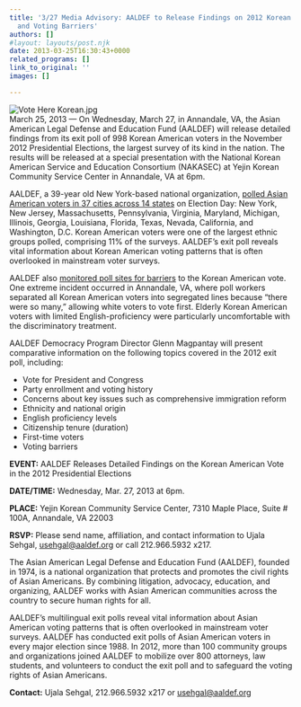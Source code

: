 ```yaml
---
title: '3/27 Media Advisory: AALDEF to Release Findings on 2012 Korean American Vote
  and Voting Barriers'
authors: []
#layout: layouts/post.njk
date: 2013-03-25T16:30:43+0000
related_programs: []
link_to_original: ''
images: []

---
```

![Vote Here Korean.jpg](/uploads/Vote%20Here%20Korean-thumb-240x180-793.jpg)  
March 25, 2013 — On Wednesday, March 27, in Annandale, VA, the Asian American Legal Defense and Education Fund (AALDEF) will release detailed findings from its exit poll of 998 Korean American voters in the November 2012 Presidential Elections, the largest survey of its kind in the nation.  The results will be released at a special presentation with the National Korean American Service and Education Consortium (NAKASEC) at Yejin Korean Community Service Center in Annandale, VA at 6pm.

AALDEF, a 39-year old New York-based national organization, [polled Asian American voters in 37 cities across 14 states](/press-release/aaldef-election-monitoring-sandy-14-state-exit-poll-2012/) on Election Day:  New York, New Jersey, Massachusetts, Pennsylvania, Virginia, Maryland, Michigan, Illinois, Georgia, Louisiana, Florida, Texas, Nevada, California, and Washington, D.C. Korean American voters were one of the largest ethnic groups polled, comprising 11% of the surveys. AALDEF’s exit poll reveals vital information about Korean American voting patterns that is often overlooked in mainstream voter surveys.

AALDEF also [monitored poll sites for barriers](/press-release/asian-americans-report-voting-barriers-and-discrimination-at-poll-sites-across-usa/) to the Korean American vote. One extreme incident occurred in Annandale, VA, where poll workers separated all Korean American voters into segregated lines because “there were so many,” allowing white voters to vote first. Elderly Korean American voters with limited English-proficiency were particularly uncomfortable with the discriminatory treatment.

AALDEF Democracy Program Director Glenn Magpantay will present comparative information on the following topics covered in the 2012 exit poll, including:

* Vote for President and Congress
* Party enrollment and voting history
* Concerns about key issues such as comprehensive immigration reform
* Ethnicity and national origin
* English proficiency levels
* Citizenship tenure (duration)
* First-time voters
* Voting barriers

**EVENT:**    AALDEF Releases Detailed Findings on the Korean American Vote in the 2012 Presidential Elections

**DATE/TIME:**     Wednesday, Mar. 27, 2013 at 6pm.

**PLACE:**    Yejin Korean Community Service Center, 7310 Maple Place, Suite # 100A, Annandale, VA 22003

**RSVP:**     Please send name, affiliation, and contact information to Ujala Sehgal, usehgal@aaldef.org or call 212.966.5932 x217.

The Asian American Legal Defense and Education Fund (AALDEF), founded in 1974, is a national organization that protects and promotes the civil rights of Asian Americans. By combining litigation, advocacy, education, and organizing, AALDEF works with Asian American communities across the country to secure human rights for all.

AALDEF’s multilingual exit polls reveal vital information about Asian American voting patterns that is often overlooked in mainstream voter surveys. AALDEF has conducted exit polls of Asian American voters in every major election since 1988. In 2012, more than 100 community groups and organizations joined AALDEF to mobilize over 800 attorneys, law students, and volunteers to conduct the exit poll and to safeguard the voting rights of Asian Americans.

**Contact:** Ujala Sehgal, 212.966.5932 x217 or usehgal@aaldef.org
